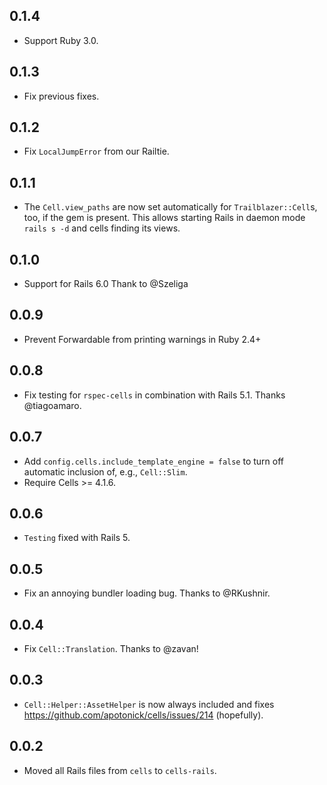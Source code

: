## 0.1.4

* Support Ruby 3.0.

## 0.1.3

* Fix previous fixes.

## 0.1.2

* Fix `LocalJumpError` from our Railtie.

## 0.1.1

* The `Cell.view_paths` are now set automatically for `Trailblazer::Cell`s, too, if the gem is present. This allows starting Rails in daemon mode `rails s -d` and cells finding its views.

## 0.1.0

* Support for Rails 6.0 Thank to @Szeliga

## 0.0.9

* Prevent Forwardable from printing warnings in Ruby 2.4+

## 0.0.8

* Fix testing for `rspec-cells` in combination with Rails 5.1. Thanks @tiagoamaro.

## 0.0.7

* Add `config.cells.include_template_engine = false` to turn off automatic
inclusion of, e.g., `Cell::Slim`.
* Require Cells >= 4.1.6.

## 0.0.6

* `Testing` fixed with Rails 5.

## 0.0.5

* Fix an annoying bundler loading bug. Thanks to @RKushnir.

## 0.0.4

* Fix `Cell::Translation`. Thanks to @zavan!

## 0.0.3

* `Cell::Helper::AssetHelper` is now always included and fixes https://github.com/apotonick/cells/issues/214 (hopefully).

## 0.0.2

* Moved all Rails files from `cells` to `cells-rails`.
